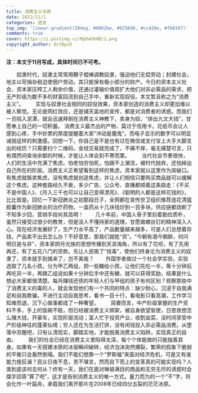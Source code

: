```yaml
---
title: 消费主义冰原
date: 2022/11/1
categories: 迸发
top_img: 'linear-gradient(20deg, #0062be, #925696, #cc426e, #fb0347)'
comments: true
cover: https://i.postimg.cc/MpDwhKmB/1.png
copyright_author: Oct0pu5
---
```

**注：本文于11月写成，具体时间已不可考。**

&ensp;&ensp;&ensp;&ensp;奴隶时代，奴隶主常常用鞭子棍棒调教奴隶，强迫他们无偿劳动；封建社会，地主以苛捐杂税迫使佃户劳动，其只能保有极小部分的财产。今日的资本主义社会，资本家压榨工人剩余价值，还通过灌输价值观扩大他们对非必需品的需求，把无产阶级为数不多的财富回流到自己手中，重新实现奴役。本文暂且称之为“消费主义”。
&ensp;&ensp;&ensp;&ensp;实现与奴隶社会相同的奴役效果，资本家创造的消费主义却更加难以被人察觉。无论是网红效应，还是铺天盖地的宣传，都是对消费者的诱惑。而我们一旦陷入泥潭，就会迅速拜倒在消费主义神教下，卖身为奴，“排出九文大钱”，甘愿奉上自己的一切积蓄。 消费主义最杰出的产物，莫过于信用卡。花纸币会让人感到心疼，手中钞票的厚度提醒着大家“冲动是魔鬼”，而电子显示的数字可以明显减弱这样的刺激感。回想一下，你自己是不是也有过在微信或支付宝上大手大脚支出的经历？只需要扫个二维码，金钱交易就完成了，不痛不痒，毫无痛楚可言，只有偶然间查询余额的时候，才能让人体会到不寒而栗。
&ensp;&ensp;&ensp;&ensp;当代社会节奏很快，人们的生活中充满了焦虑。怕老怕穷怕死，怕跟不上潮流，被时代抛弃，还怕掉出自己所在的阶层。消费主义正希望看到这样的焦虑，资本家就以这里作为突破口。有焦虑就贩卖焦虑，没有焦虑就创造焦虑，并让人们相信只要购买商品就可以缓解这个焦虑。这种套路经久不衰，多少广告、公众号、直播都顺着这条路走：《不买不是中国人》、《月入三千也可以让自己变得漂亮》、《聪明的人都是这样花钱的》，比比皆是。回忆一下新冠肺炎之初那段日子，全网都在宣传世卫组织推荐连花清瘟胶囊作为新冠肺炎的治疗药物，一盒药从十几块钱炒到一百多块，供应链都烧断了不知多少回，营销手段何其高明！
&ensp;&ensp;&ensp;&ensp;几十年前，中国人骨子里刻着勤俭质朴，虽然只接受过很少的教育，但是没人不懂持家的道理，甘愿做螺丝钉的精神深入人心。现在经济发展好了，生产力水平高了，产品数量越来越多，可是人们总想着存钱，产品卖不出去怎么办？不好意思，那我们就姓“资”。“今朝有酒今朝醉，何问明日是与非”，资本家把月光族的思想传播到天涯海角，所以有了花呗，有了先用再还，有了五花八门的贷款。先让人民吸了“钱毒”，使他们终身沦为消费主义的奴隶了，资本就手到擒来了，岂不美哉？
&ensp;&ensp;&ensp;&ensp;外国学者做过一个社会学实验，实验选取了几名小孩，分为甲乙两组，把一些糖给小孩，让他们先吃一半，等十分钟后再吃另一半，再跟乙组说如果十分钟后手中还有糖，就可以获得奖励，结果是什么想必大家都很清楚。每月赚钱还债的年轻人们与甲组的孩子有何区别？观察那些中了消费主义的毒的人，就会发现他们有一个共同的特点：缺少耐心，沉浸于自我满足和自我欺骗，不进行主动自我思考，看书一目十行，看电影只看高潮，工作学习知难而退，沉下心做事都成了一种奢望。
&ensp;&ensp;&ensp;&ensp;简要而言，中产阶级掌握的生产资料不多，手上的饭碗不稳，但已经被消费主义绑架，被自身欲望驱使，日思夜想怎么赚大钱，开豪车，实现阶层流动；富人忙于投资产业，收割韭菜，没时间享受中产阶级神往的蓬莱仙境；穷人还在为生活打拼，没有闲钱投入非必需品消费。从堕落中苏醒吧，只有认清现实，脚踏实地，才能脱离消费主义陷阱，实现真正的自由。
&ensp;&ensp;&ensp;&ensp;我们的社会已经在消费主义里陷得太深，每个个体能做的只能独善其身。如果有一天搭建冰原的冰层瞬间破碎，经济泡沫突然爆裂，繁荣的假象下脆弱的平衡只会轰然倒塌。我们不能幻想靠一个“罗斯福”来面对经济危机，可是又有谁能力挽狂澜？民众日夜不息，苦不堪言，然而自下而上的变革真的可能实现吗？人类到底该何去何从？终有一天，我们在面对琳琅满目的商品和无穷无尽的诱惑时会摆手回答“算了吧”，这才是告别消费主义的唯一方式。量力而为的一个“不”字，将会化作一叶扁舟，承载我们离开那片在2008年已经四分五裂的茫茫冰原。